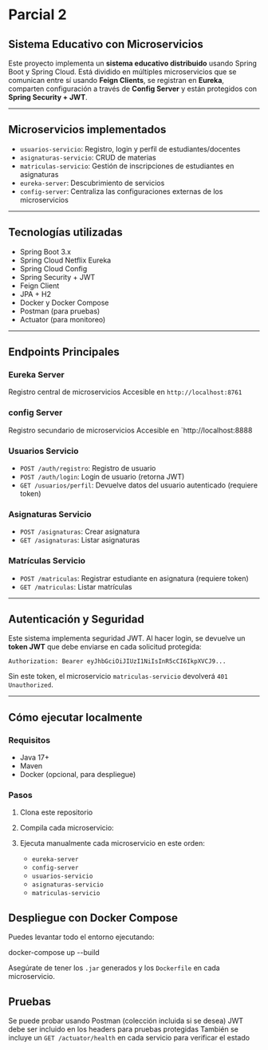 # Parcial 2 

## Sistema Educativo con Microservicios

Este proyecto implementa un **sistema educativo distribuido** usando Spring Boot y Spring Cloud. Está dividido en múltiples microservicios que se comunican entre sí usando **Feign Clients**, se registran en **Eureka**, comparten configuración a través de **Config Server** y están protegidos con **Spring Security + JWT**.

---

##  Microservicios implementados

- `usuarios-servicio`: Registro, login y perfil de estudiantes/docentes
- `asignaturas-servicio`: CRUD de materias
- `matriculas-servicio`: Gestión de inscripciones de estudiantes en asignaturas
- `eureka-server`: Descubrimiento de servicios
- `config-server`: Centraliza las configuraciones externas de los microservicios

---

## Tecnologías utilizadas

- Spring Boot 3.x
- Spring Cloud Netflix Eureka
- Spring Cloud Config
- Spring Security + JWT
- Feign Client
- JPA + H2
- Docker y Docker Compose
- Postman (para pruebas)
- Actuator (para monitoreo)

---

## Endpoints Principales

### Eureka Server

Registro central de microservicios Accesible en 
`http://localhost:8761`

### config Server

Registro secundario de microservicios Accesible en 
`http://localhost:8888

### Usuarios Servicio
- `POST /auth/registro`: Registro de usuario
- `POST /auth/login`: Login de usuario (retorna JWT)
- `GET /usuarios/perfil`: Devuelve datos del usuario autenticado (requiere token)

### Asignaturas Servicio
- `POST /asignaturas`: Crear asignatura
- `GET /asignaturas`: Listar asignaturas

### Matrículas Servicio
- `POST /matriculas`: Registrar estudiante en asignatura (requiere token)
- `GET /matriculas`: Listar matrículas

---
## Autenticación y Seguridad

Este sistema implementa seguridad JWT. Al hacer login, se devuelve un **token JWT** que debe enviarse en cada solicitud protegida:

```
Authorization: Bearer eyJhbGciOiJIUzI1NiIsInR5cCI6IkpXVCJ9...
```

Sin este token, el microservicio `matriculas-servicio` devolverá `401 Unauthorized`.

---

## Cómo ejecutar localmente

### Requisitos
- Java 17+
- Maven
- Docker (opcional, para despliegue)

### Pasos

1. Clona este repositorio
2. Compila cada microservicio:
   
3. Ejecuta manualmente cada microservicio en este orden:
   - `eureka-server`
   - `config-server`
   - `usuarios-servicio`
   - `asignaturas-servicio`
   - `matriculas-servicio`


## Despliegue con Docker Compose

Puedes levantar todo el entorno ejecutando:

docker-compose up --build

Asegúrate de tener los `.jar` generados y los `Dockerfile` en cada microservicio.


## Pruebas

 Se puede probar usando Postman (colección incluida si se desea)
JWT debe ser incluido en los headers para pruebas protegidas
También se incluye un `GET /actuator/health` en cada servicio para verificar el estado




